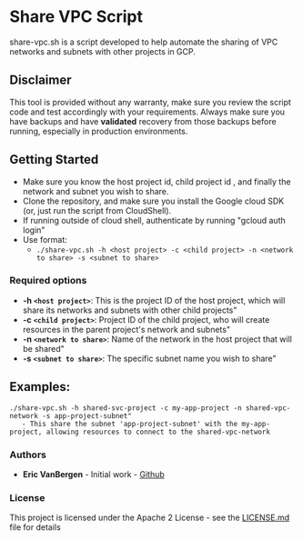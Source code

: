 # Share VPC Script

share-vpc.sh is a script developed to help automate the sharing of VPC networks and subnets with other projects in GCP.

## Disclaimer

This tool is provided without any warranty, make sure you review the script code and test accordingly with your requirements.
Always make sure you have backups and have **validated** recovery from those backups before running, especially in production environments. 

## Getting Started

* Make sure you know the host project id, child project id , and finally the network and subnet you wish to share.  
* Clone the repository, and make sure you install the Google cloud SDK (or, just run the script from CloudShell).
* If running outside of cloud shell, authenticate by running "gcloud auth login" 
* Use format: 
    - `./share-vpc.sh -h <host project> -c <child project> -n <network to share> -s <subnet to share>`

### Required options
* **-h `<host project>`**: This is the project ID of the host project, which will share its networks and subnets with other child projects"
* **-c `<child project>`**: Project ID of the child project, who will create resources in the parent project's network and subnets"
* **-n `<network to share>`**: Name of the network in the host project that will be shared"
* **-s `<subnet to share>`**: The specific subnet name you wish to share"

## Examples:
```
./share-vpc.sh -h shared-svc-project -c my-app-project -n shared-vpc-network -s app-project-subnet"    
   - This share the subnet 'app-project-subnet' with the my-app-project, allowing resources to connect to the shared-vpc-network
```

### Authors
* **Eric VanBergen** - Initial work - [Github](https://github.com/vanberge)


### License
This project is licensed under the Apache 2 License - see the [LICENSE.md](LICENSE.md) file for details
